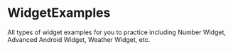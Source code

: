 # WidgetExamples
All types of widget examples for you to practice including Number Widget, Advanced Android Widget, Weather Widget, etc.

